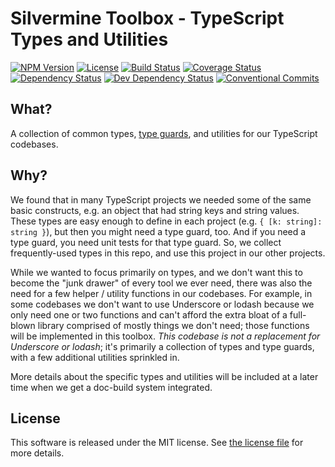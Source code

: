 # Silvermine Toolbox - TypeScript Types and Utilities

[![NPM Version](https://img.shields.io/npm/v/@silvermine/toolbox.svg)](https://www.npmjs.com/package/@silvermine/toolbox)
[![License](https://img.shields.io/github/license/silvermine/toolbox.svg)](./LICENSE)
[![Build Status](https://travis-ci.com/silvermine/toolbox.svg?branch=master)](https://travis-ci.com/silvermine/toolbox)
[![Coverage Status](https://coveralls.io/repos/github/silvermine/toolbox/badge.svg?branch=master)](https://coveralls.io/github/silvermine/toolbox?branch=master)
[![Dependency Status](https://david-dm.org/silvermine/toolbox.svg)](https://david-dm.org/silvermine/toolbox)
[![Dev Dependency Status](https://david-dm.org/silvermine/toolbox/dev-status.svg)](https://david-dm.org/silvermine/toolbox#info=devDependencies&view=table)
[![Conventional Commits](https://img.shields.io/badge/Conventional%20Commits-1.0.0-yellow.svg)](https://conventionalcommits.org)

## What?

A collection of common types, [type guards][type-guards], and utilities for our TypeScript
codebases.


## Why?

We found that in many TypeScript projects we needed some of the same basic constructs,
e.g. an object that had string keys and string values. These types are easy enough to
define in each project (e.g. `{ [k: string]: string }`), but then you might need a type
guard, too. And if you need a type guard, you need unit tests for that type guard. So, we
collect frequently-used types in this repo, and use this project in our other projects.

While we wanted to focus primarily on types, and we don't want this to become the "junk
drawer" of every tool we ever need, there was also the need for a few helper / utility
functions in our codebases. For example, in some codebases we don't want to use Underscore
or lodash because we only need one or two functions and can't afford the extra bloat of a
full-blown library comprised of mostly things we don't need; those functions will be
implemented in this toolbox. _This codebase is not a replacement for Underscore or
lodash_; it's primarily a collection of types and type guards, with a few additional
utilities sprinkled in.

More details about the specific types and utilities will be included at a later time when
we get a doc-build system integrated.


## License

This software is released under the MIT license. See [the license file](LICENSE) for more
details.


[type-guards]: https://www.typescriptlang.org/docs/handbook/advanced-types.html#type-guards-and-differentiating-types
